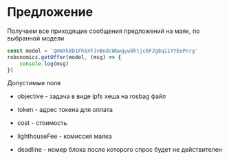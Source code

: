 Предложение
========

Получаем все приходящие сообщения предложений на маяк, по выбранной модели

```javascript
const model = 'QmWXk8D1Fh5XFJvBodcWbwgyw9htjc6FJg8qi1YYEoPnrg'
robonomics.getOffer(model, (msg) => {
	console.log(msg)
})
```

Допустимые поля

 - objective - задача в виде ipfs хеша на rosbag файл

 - token - адрес токена для оплата

 - cost - стоимость

 - lighthouseFee - комиссия маяка

 - deadline - номер блока после которого спрос будет не действителен
